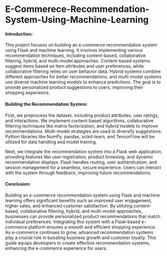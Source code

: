 # E-Commerece-Recommendation-System-Using-Machine-Learning

#### Introduction:

This project focuses on building an e-commerce recommendation system using Flask and machine learning. It involves implementing various recommendation techniques, including content-based, collaborative filtering, hybrid, and multi-model approaches. Content-based systems suggest items based on item attributes and user preferences, while collaborative filtering relies on user behavior data. Hybrid systems combine different approaches for better recommendations, and multi-model systems use diverse machine learning models to enhance predictions. The goal is to provide personalized product suggestions to users, improving their shopping experience.

#### Building the Recommendation System:
First, we preprocess the dataset, including product attributes, user ratings, and interactions. We implement content-based algorithms, collaborative filtering techniques like matrix factorization, and hybrid models to improve recommendations. Multi-model strategies are used to diversify suggestions. Python libraries like NumPy, pandas, scikit-learn, and TensorFlow will be utilized for data handling and model training.

Next, we integrate the recommendation system into a Flask web application, providing features like user registration, product browsing, and dynamic recommendation displays. Flask handles routing, user authentication, and session management for a seamless, secure experience. Users can interact with the system through feedback, improving future recommendations.

#### Conclusion:

Building an e-commerce recommendation system using Flask and machine learning offers significant benefits such as improved user engagement, higher sales, and enhanced customer satisfaction. By utilizing content-based, collaborative filtering, hybrid, and multi-model approaches, businesses can provide personalized product recommendations that match individual preferences. Integrating this system with a Flask-based e-commerce platform ensures a smooth and efficient shopping experience. As e-commerce continues to grow, advanced recommendation systems play a crucial role in boosting business growth and customer loyalty. This guide equips developers to create effective recommendation systems, enhancing the e-commerce experience for users.
